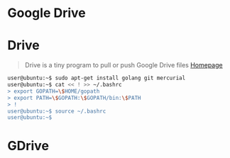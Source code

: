 # Google Drive

[](http://www.linuxandubuntu.com/home/5-free-alternatives-to-google-drive-on-linux)

# Drive

> Drive is a tiny program to pull or push Google Drive files [Homepage](https://github.com/odeke-em/drive)

```sh
user@ubuntu:~$ sudo apt-get install golang git mercurial
user@ubuntu:~$ cat << ! >> ~/.bashrc
> export GOPATH=\$HOME/gopath
> export PATH=\$GOPATH:\$GOPATH/bin:\$PATH
> !
user@ubuntu:~$ source ~/.bashrc
user@ubuntu:~$ 
```

# GDrive

[](https://www.howtoforge.com/tutorial/how-to-access-google-drive-from-linux-gdrive/)